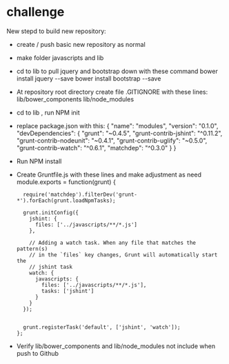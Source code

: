 # challenge
New stepd to build new repository:

- create / push basic new repository as normal
- make folder javascripts  and lib
- cd to lib to pull jquery and bootstrap down with these command
  bower install jquery --save
  bower install bootstrap --save
- At repository root directory create file .GITIGNORE with these lines:
  lib/bower_components
  lib/node_modules
- cd to lib , run NPM init
- replace package.json with this:
      {
     "name": "modules",
     "version": "0.1.0",
     "devDependencies": {
       "grunt": "~0.4.5",
       "grunt-contrib-jshint": "^0.11.2",
       "grunt-contrib-nodeunit": "~0.4.1",
       "grunt-contrib-uglify": "~0.5.0",
       "grunt-contrib-watch": "^0.6.1",
       "matchdep": "^0.3.0"
     }
    }
- Run NPM install
- Create Gruntfile.js with these lines and make adjustment as need
         module.exports = function(grunt) {

        require('matchdep').filterDev('grunt-*').forEach(grunt.loadNpmTasks);

        grunt.initConfig({
          jshint: {
            files: ['../javascripts/**/*.js']
          },

          // Adding a watch task. When any file that matches the pattern(s)
          // in the `files` key changes, Grunt will automatically start the
          // jshint task
          watch: {
            javascripts: {
              files: ['../javascripts/**/*.js'],
              tasks: ['jshint']
            }
          }
        });


        grunt.registerTask('default', ['jshint', 'watch']);
      };

- Verify lib/bower_components and lib/node_modules not include when push to Github
